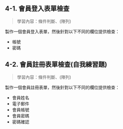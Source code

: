 ## 4-1. 會員登入表單檢查

> 學習內容：條件判斷、(陣列)

製作一個會員登入表單，然後針對以下不同的欄位提供檢查：

- 帳號
- 密碼

## 4-2. 會員註冊表單檢查(自我練習題)

> 學習內容：條件判斷、(陣列)

製作一個會員註冊表單，然後針對以下不同的欄位提供檢查：

- 會員姓名
- 電子郵件
- 會員帳號
- 會員密碼
- 密碼確認
